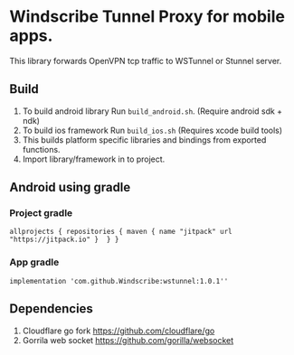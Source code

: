 # Windscribe Tunnel Proxy for mobile apps.
 This library forwards OpenVPN tcp traffic to WSTunnel or Stunnel server.

## Build
1. To build android library Run `build_android.sh`. (Require android sdk + ndk)
2. To build ios framework Run `build_ios.sh` (Requires xcode build tools)
3. This builds platform specific libraries and bindings from exported functions.
4. Import library/framework in to project.


## Android using gradle
### Project gradle
`allprojects {
repositories {
maven {
name "jitpack"
url "https://jitpack.io"
     } 
  }
}`
### App gradle
`implementation 'com.github.Windscribe:wstunnel:1.0.1''`

## Dependencies
1. Cloudflare go fork
https://github.com/cloudflare/go
2. Gorrila web socket
https://github.com/gorilla/websocket
